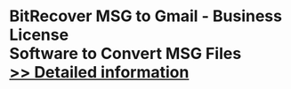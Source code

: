 # BitRecover MSG to Gmail - Business License<br />Software to Convert MSG Files<br />[>> Detailed information](https://secure.shareit.com/shareit/product.html?productid=300810037&affiliateid=200057808)